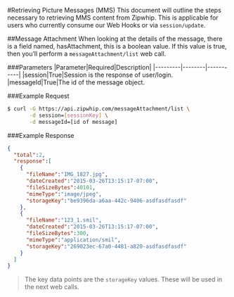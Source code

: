 #Retrieving Picture Messages (MMS)
This document will outline the steps necessary to retrieving MMS content from Zipwhip. This is applicable for users who currently consume our Web Hooks or via `session/update`.

##Message Attachment
When looking at the details of the message, there is a field named, hasAttachment, this is a boolean value. If this value is true, then you’ll perform a `messageAttachment/list` web call.

###Parameters
|Parameter|Required|Description|
|---------|--------|-----------|
|session|True|Session is the response of user/login.
|messageId|True|The id of the message object.

###Example Request
```sh
$ curl -G https://api.zipwhip.com/messageAttachment/list \
       -d session=[sessionKey] \
       -d messageId=[id of message]
```

###Example Response
```JSON
{
  "total":2,
  "response":[
    {
      "fileName":"IMG_1827.jpg",
      "dateCreated":"2015-03-26T13:15:17-07:00",
      "fileSizeBytes":40101,
      "mimeType":"image/jpeg",
      "storageKey":"be9396da-a6aa-442c-9406-asdfasdfasdf"
    },
    {
      "fileName":"123_1.smil",
      "dateCreated":"2015-03-26T13:15:17-07:00",
      "fileSizeBytes":300,
      "mimeType":"application/smil",
      "storageKey":"269023ec-67a0-4481-a820-asdfasdfasdf"
    }
  ]
}
```

> The key data points are the `storageKey` values. These will be used in the next web calls.

